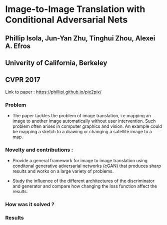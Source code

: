 # Image-to-Image Translation with Conditional Adversarial Nets
## Phillip Isola, Jun-Yan Zhu, Tinghui Zhou, Alexei A. Efros
## Univerity of California, Berkeley
## CVPR 2017

Link to paper : https://phillipi.github.io/pix2pix/

### Problem 

* The paper tackles the problem of image translation, i.e mapping an image to another image automatically without user intervention. Such problem often arises in computer graphics and vision. An example could be mapping a sketch to a drawing or changing a satellite image to a map.

### Novelty and contributions :

* Provide a general framework for image to image translation using conditonal generative adversarial networks (cGAN) that produces sharp results and works on a large variety of problems.

* Study the influence of the different architectures of the discriminator and generator and compare how changing the loss function affect the results.

### How was it solved ?



### Results